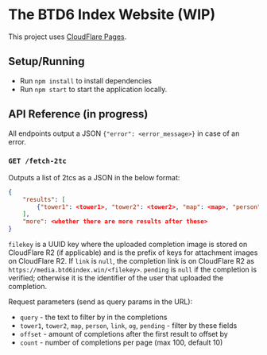 # The BTD6 Index Website (WIP)
This project uses [CloudFlare Pages](https://developers.cloudflare.com/pages/).
## Setup/Running
- Run `npm install` to install dependencies 
- Run `npm start` to start the application locally.
## API Reference (in progress)
All endpoints output a JSON `{"error": <error_message>}` in case of an error.
### `GET /fetch-2tc`
Outputs a list of 2tcs as a JSON in the below format:
```json
{
    "results": [
        {"tower1": <tower1>, "tower2": <tower2>, "map": <map>, "person": <person>, "link": <link>, "og": <og>, "pending": <pending>, "filekey": <filekey>}
    ],
    "more": <whether there are more results after these>
}
```
`filekey` is a UUID key where the uploaded completion image is stored on CloudFlare R2 (if applicable) and is the prefix of keys for attachment images on CloudFlare R2. If `link` is `null`, the completion link is on CloudFlare R2 as `https://media.btd6index.win/<filekey>`. `pending` is `null` if the completion is verified; otherwise it is the identifier of the user that uploaded the completion.

Request parameters (send as query params in the URL):
- `query` - the text to filter by in the completions
- `tower1`, `tower2`, `map`, `person`, `link`, `og`, `pending` - filter by these fields
- `offset` - amount of completions after the first result to offset by
- `count` - number of completions per page (max 100, default 10)
